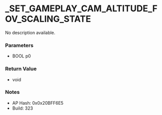 # _SET_GAMEPLAY_CAM_ALTITUDE_FOV_SCALING_STATE

No description available.

### Parameters
* BOOL p0

### Return Value
* void

### Notes
* AP Hash: 0x0x20BFF6E5
* Build: 323

